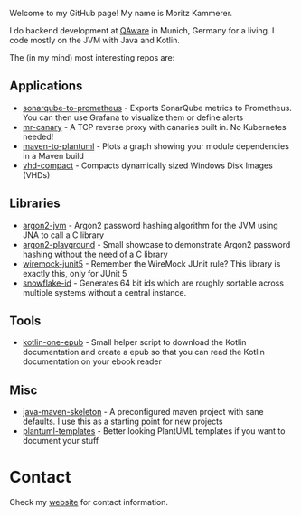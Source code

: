 Welcome to my GitHub page! My name is Moritz Kammerer.

I do backend development at [QAware](https://github.com/qaware) in Munich, Germany for a living. I code mostly on the JVM with Java and Kotlin.

The (in my mind) most interesting repos are:

## Applications

* [sonarqube-to-prometheus](https://github.com/phxql/sonarqube-to-prometheus) - Exports SonarQube metrics to Prometheus. You can then use Grafana to visualize them or define alerts
* [mr-canary](https://github.com/phxql/mr-canary) - A TCP reverse proxy with canaries built in. No Kubernetes needed!
* [maven-to-plantuml](https://github.com/phxql/maven-to-plantuml) - Plots a graph showing your module dependencies in a Maven build
* [vhd-compact](https://github.com/phxql/vhd-compact) - Compacts dynamically sized Windows Disk Images (VHDs)

## Libraries

* [argon2-jvm](https://github.com/phxql/argon2-jvm) - Argon2 password hashing algorithm for the JVM using JNA to call a C library
* [argon2-playground](https://github.com/phxql/argon2-playground) - Small showcase to demonstrate Argon2 password hashing without the need of a C library
* [wiremock-junit5](https://github.com/phxql/wiremock-junit5) - Remember the WireMock JUnit rule? This library is exactly this, only for JUnit 5
* [snowflake-id](https://github.com/phxql/snowflake-id) - Generates 64 bit ids which are roughly sortable across multiple systems without a central instance.

## Tools

* [kotlin-one-epub](https://github.com/phxql/kotlin-one-epub) - Small helper script to download the Kotlin documentation and create a epub so that you can read the Kotlin documentation on your ebook reader

## Misc 

* [java-maven-skeleton](https://github.com/phxql/java-maven-skeleton) - A preconfigured maven project with sane defaults. I use this as a starting point for new projects
* [plantuml-templates](https://github.com/phxql/plantuml-templates) - Better looking PlantUML templates if you want to document your stuff

# Contact

Check my [website](https://www.mkammerer.de/contact/) for contact information.
